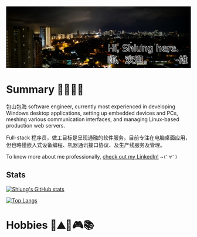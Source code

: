 ![Shiung's Banner](assets/hhs-banner-2021-04.png)

# Summary 👨‍💻👨‍🔬

包山包海 software engineer, currently most experienced in developing Windows desktop applications, setting up embedded devices and PCs, meshing various communication interfaces, and managing Linux-based production web servers.

Full-stack 程序员，做工目标是呈现通融的软件服务。目前专注在电脑桌面应用，但也略懂嵌入式设备编程、机器通讯接口协议、及生产线服务及管理。

To know more about me professionally, [check out my LinkedIn!](https://www.linkedin.com/in/hwanghsienshiung/) ~`(ﾟ∀ﾟ)`

## Stats

<!-- GitHub Stats -->
[![Shiung's GitHub stats](https://github-readme-stats.vercel.app/api?username=hh-shiung&show_icons=true&theme=synthwave)](https://github.com/anuraghazra/github-readme-stats)

[![Top Langs](https://github-readme-stats.vercel.app/api/top-langs/?username=hh-shiung&theme=synthwave)](https://github.com/hh-shiung/github-readme-stats)

# Hobbies 🚴⛰️🏸🎮📚
